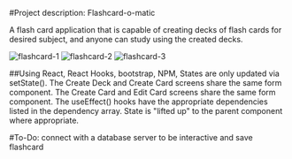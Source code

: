 #Project description: Flashcard-o-matic

A flash card application that is capable of creating decks of flash cards for desired subject, and anyone can study using the created decks.

![flashcard-1](https://user-images.githubusercontent.com/39269842/169883129-f6bf2cda-9dd9-4169-865e-9a449af39c8f.png)
![flashcard-2](https://user-images.githubusercontent.com/39269842/169883136-42f642b7-75ef-4e33-8244-9cd83205c537.png)
![flashcard-3](https://user-images.githubusercontent.com/39269842/169883236-6ce95a89-da69-4d37-9ae2-8ac546ea92ec.png)


##Using React, React Hooks, bootstrap, NPM,
States are only updated via setState().
The Create Deck and Create Card screens share the same form component.
The Create Card and Edit Card screens share the same form component.
The useEffect() hooks have the appropriate dependencies listed in the dependency array.
State is "lifted up" to the parent component where appropriate.

#To-Do: connect with a database server to be interactive and save flashcard
